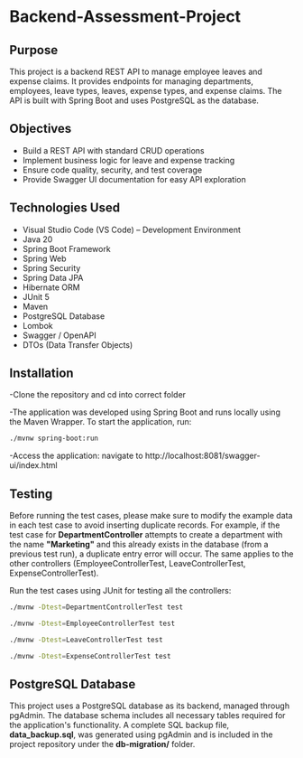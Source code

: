 # Backend-Assessment-Project


## Purpose  
This project is a backend REST API to manage employee leaves and expense claims. It provides endpoints for managing departments, employees, leave types, leaves, expense types, and expense claims. The API is built with Spring Boot and uses PostgreSQL as the database.

## Objectives
- Build a REST API with standard CRUD operations
- Implement business logic for leave and expense tracking
- Ensure code quality, security, and test coverage
- Provide Swagger UI documentation for easy API exploration

## Technologies Used
- Visual Studio Code (VS Code) – Development Environment
- Java 20
- Spring Boot Framework
- Spring Web
- Spring Security
- Spring Data JPA
- Hibernate ORM
- JUnit 5
- Maven
- PostgreSQL Database
- Lombok
- Swagger / OpenAPI
- DTOs (Data Transfer Objects)

## Installation  
-Clone the repository and cd into correct folder 

-The application was developed using Spring Boot and runs locally using the Maven Wrapper. To start the application, run:
```bash
./mvnw spring-boot:run
```
-Access the application: navigate to http://localhost:8081/swagger-ui/index.html

## Testing
Before running the test cases, please make sure to modify the example data in each test case to avoid inserting duplicate records.
For example, if the test case for **DepartmentController** attempts to create a department with the name **"Marketing"** and this already exists in the database (from a previous test run), a duplicate entry error will occur. The same applies to the other controllers (EmployeeControllerTest, LeaveControllerTest, ExpenseControllerTest).

Run the test cases using JUnit for testing all the controllers:
```bash
./mvnw -Dtest=DepartmentControllerTest test
```
```bash
./mvnw -Dtest=EmployeeControllerTest test
```
```bash
./mvnw -Dtest=LeaveControllerTest test
```
```bash
./mvnw -Dtest=ExpenseControllerTest test
```
## PostgreSQL Database
This project uses a PostgreSQL database as its backend, managed through pgAdmin. The database schema includes all necessary tables required for the application's functionality. A complete SQL backup file, **data_backup.sql**, was generated using pgAdmin and is included in the project repository under the **db-migration/** folder.


